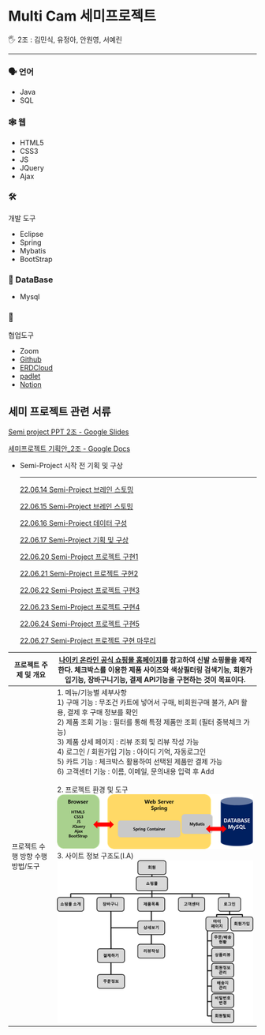 # Multi Cam 세미프로젝트

<aside>
🖐️ 2조 : 김민식, 유정아, 안원영, 서예린

</aside>

---

### 🗣️ 언어

- Java
- SQL

### 🕸️ 웹

- HTML5
- CSS3
- JS
- JQuery
- Ajax

### 🛠️ 
개발 도구

- Eclipse
- Spring
- Mybatis
- BootStrap

### 💽 DataBase

- Mysql

### 🔱 
협업도구

- Zoom
- [Github](https://github.com/minsiks/Team2-Semi_Project)
- [ERDCloud](https://www.erdcloud.com/d/tBFT5AzhSeSA2sXz7)
- [padlet](https://padlet.com/tidnjrk010/Bookmarks?utm_campaign=added_post&utm_medium=desktop&utm_source=notifications)
- [Notion](Multi%20Cam%20%E1%84%89%E1%85%A6%E1%84%86%E1%85%B5%E1%84%91%E1%85%B3%E1%84%85%E1%85%A9%E1%84%8C%E1%85%A6%E1%86%A8%E1%84%90%E1%85%B3%20fbd4e75f041a459aa02c6051ca5e67fb.md)

## 세미 프로젝트 관련 서류

[Semi project PPT 2조 - Google Slides](https://docs.google.com/presentation/d/1upFYaKb7vqLy3j93h6VlixmRY24de5CrrNheaTwdWNI/edit#slide=id.g137a636e1c6_2_92)

[세미프로젝트 기획안_2조 - Google Docs](https://docs.google.com/document/d/1WqOPMUecu_bIZjKxn7Id1JEbKF9EYZ1rMXDy0rece8U/edit)

- Semi-Project 시작 전 기획 및 구상
  
    ---
    
    [22.06.14 Semi-Project 브레인 스토밍](https://github.com/minsiks/Semi-Project/blob/dc73b03e0d4c1312a03d8c69f1dee2924d295d23/Multi%20Cam%20%EC%84%B8%EB%AF%B8%ED%94%84%EB%A1%9C%EC%A0%9D%ED%8A%B8%20fbd4e75f041a459aa02c6051ca5e67fb/22%2006%2014%20Semi-Project%20%EB%B8%8C%EB%A0%88%EC%9D%B8%20%EC%8A%A4%ED%86%A0%EB%B0%8D%20fd8904be2444471796acd890d3a638d5.md)
    
    [22.06.15 Semi-Project 브레인 스토밍](https://github.com/minsiks/Semi-Project/blob/78fa505366ce5d2341dcb27a27287424094d13ac/Multi%20Cam%20%EC%84%B8%EB%AF%B8%ED%94%84%EB%A1%9C%EC%A0%9D%ED%8A%B8%20fbd4e75f041a459aa02c6051ca5e67fb/22%2006%2015%20Semi-Project%20%EB%B8%8C%EB%A0%88%EC%9D%B8%20%EC%8A%A4%ED%86%A0%EB%B0%8D%200d2c23e573bb42a480c06ab8f3543dc7.md)
    
    [22.06.16 Semi-Project 데이터 구성](https://github.com/minsiks/Semi-Project/blob/78fa505366ce5d2341dcb27a27287424094d13ac/Multi%20Cam%20%EC%84%B8%EB%AF%B8%ED%94%84%EB%A1%9C%EC%A0%9D%ED%8A%B8%20fbd4e75f041a459aa02c6051ca5e67fb/22%2006%2016%20Semi-Project%20%EB%8D%B0%EC%9D%B4%ED%84%B0%20%EA%B5%AC%EC%84%B1%203a532e6accb04209b57c7aa92cb5089c.md)
    
    [22.06.17 Semi-Project 기획 및 구상](https://github.com/minsiks/Semi-Project/blob/78fa505366ce5d2341dcb27a27287424094d13ac/Multi%20Cam%20%EC%84%B8%EB%AF%B8%ED%94%84%EB%A1%9C%EC%A0%9D%ED%8A%B8%20fbd4e75f041a459aa02c6051ca5e67fb/22%2006%2017%20Semi-Project%20%EA%B8%B0%ED%9A%8D%20%EB%B0%8F%20%EA%B5%AC%EC%83%81%20caede2b997b34984ac22af1d0446451c.md)
    
    [22.06.20 Semi-Project 프로젝트 구현1](https://github.com/minsiks/Semi-Project/blob/78fa505366ce5d2341dcb27a27287424094d13ac/Multi%20Cam%20%EC%84%B8%EB%AF%B8%ED%94%84%EB%A1%9C%EC%A0%9D%ED%8A%B8%20fbd4e75f041a459aa02c6051ca5e67fb/22%2006%2020%20Semi-Project%20%ED%94%84%EB%A1%9C%EC%A0%9D%ED%8A%B8%20%EA%B5%AC%ED%98%841%202faebb67ee0e41fea977969687aecfb7.md)
    
    [22.06.21 Semi-Project 프로젝트 구현2](https://github.com/minsiks/Semi-Project/blob/78fa505366ce5d2341dcb27a27287424094d13ac/Multi%20Cam%20%EC%84%B8%EB%AF%B8%ED%94%84%EB%A1%9C%EC%A0%9D%ED%8A%B8%20fbd4e75f041a459aa02c6051ca5e67fb/22%2006%2021%20Semi-Project%20%ED%94%84%EB%A1%9C%EC%A0%9D%ED%8A%B8%20%EA%B5%AC%ED%98%842%20238fc924fb4e4ef884b5962ed655a6ac.md)
    
    [22.06.22 Semi-Project 프로젝트 구현3](https://github.com/minsiks/Semi-Project/blob/78fa505366ce5d2341dcb27a27287424094d13ac/Multi%20Cam%20%EC%84%B8%EB%AF%B8%ED%94%84%EB%A1%9C%EC%A0%9D%ED%8A%B8%20fbd4e75f041a459aa02c6051ca5e67fb/22%2006%2022%20Semi-Project%20%ED%94%84%EB%A1%9C%EC%A0%9D%ED%8A%B8%20%EA%B5%AC%ED%98%843%208d7635f3da3241689db60bcadea7c173.md)
    
    [22.06.23 Semi-Project 프로젝트 구현4](https://github.com/minsiks/Semi-Project/blob/78fa505366ce5d2341dcb27a27287424094d13ac/Multi%20Cam%20%EC%84%B8%EB%AF%B8%ED%94%84%EB%A1%9C%EC%A0%9D%ED%8A%B8%20fbd4e75f041a459aa02c6051ca5e67fb/22%2006%2023%20Semi-Project%20%ED%94%84%EB%A1%9C%EC%A0%9D%ED%8A%B8%20%EA%B5%AC%ED%98%844%20b59c5d1cbe1b48a59ebce4da70ede1a6.md)
    
    [22.06.24 Semi-Project 프로젝트 구현5](https://github.com/minsiks/Semi-Project/blob/78fa505366ce5d2341dcb27a27287424094d13ac/Multi%20Cam%20%EC%84%B8%EB%AF%B8%ED%94%84%EB%A1%9C%EC%A0%9D%ED%8A%B8%20fbd4e75f041a459aa02c6051ca5e67fb/22%2006%2024%20Semi-Project%20%ED%94%84%EB%A1%9C%EC%A0%9D%ED%8A%B8%20%EA%B5%AC%ED%98%845%2006989757b075473cb53e086028b7dc3a.md)
    
    [22.06.27 Semi-Project 프로젝트 구현 마무리](https://github.com/minsiks/Semi-Project/blob/78fa505366ce5d2341dcb27a27287424094d13ac/Multi%20Cam%20%EC%84%B8%EB%AF%B8%ED%94%84%EB%A1%9C%EC%A0%9D%ED%8A%B8%20fbd4e75f041a459aa02c6051ca5e67fb/22%2006%2027%20Semi-Project%20%ED%94%84%EB%A1%9C%EC%A0%9D%ED%8A%B8%20%EA%B5%AC%ED%98%84%20%EB%A7%88%EB%AC%B4%EB%A6%AC%203a2bdcc490d146ec9e10fe52ba3af368.md)



| 프로젝트 주제 및 개요              | [나이키 온라인 공식 쇼핑몰 홈페이지](https://www.nike.com/kr/ko_kr/w/men/fw?utm_source=Google&utm_medium=PS&utm_campaign=365DIGITAL_Google_SA_Keyword_Extend_PC&cp=53055959389_search_&gclid=Cj0KCQjwwJuVBhCAARIsAOPwGASu1zlJTEmTBCrb0N4tZXo148-2hjVf16nR0uFm1gM0p62eoXTYAuAaAn5JEALw_wcB)를  참고하여 신발 쇼핑몰을 제작한다. 체크박스를 이용한 제품 사이즈와 색상필터링 검색기능, 회원가입기능, 장바구니기능, 결제 API기능을 구현하는 것이 목표이다. |
| ---------------------------------- | ------------------------------------------------------------ |
| 프로젝트 수행 방향  수행 방법/도구 | 1. 메뉴/기능별 세부사항<br />   1) 구매 기능 : 무조건 카트에 넣어서 구매, 비회원구매 불가, API 활용,  결제 후 구매 정보를 확인  <br />2) 제품 조회 기능 : 필터를 통해 특정 제품만  조회 (필터 중복체크 가능)  <br />3) 제품 상세 페이지 : 리뷰 조회 및 리뷰  작성 가능  <br />4) 로그인 / 회원가입 기능 : 아이디 기억, 자동로그인  <br />5) 카트 기능 : 체크박스 활용하여 선택된  제품만 결제 가능  <br />6) 고객센터 기능 : 이름, 이메일, 문의내용 입력 후  Add         <br /><br />2. 프로젝트 환경  및 도구            <br />                  ![img](Images/clip_image002.png)       <br /> 3. 사이트  정보 구조도(I.A) <br /> ![img](Images/clip_image004.png) |
